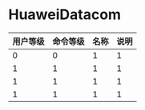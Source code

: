 # HuaweiDatacom
| 用户等级 | 命令等级 | 名称 | 说明 |
| ---------- | ---------- | ------ | ------ |
| 0        | 0        | 1    | 1    |
| 1        | 1        | 1    | 1    |
| 1        | 1        | 1    | 1    |
| 1        | 1        | 1    | 1    |
